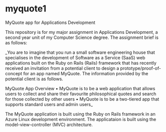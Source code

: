 # myquote1
MyQuote app for Applications Development

This repository is for my major assignment in Applications Development, a second year unit of my Computer Science degree. The assignment brief is as follows:

_You are to imagine that you run a small software engineering house that specialises in the development of Software as a Service (SaaS) web applications built on the Ruby on Rails (Rails)
framework that has recently received an invitation from a potential client to design a prototype/proof-of-concept for an app named MyQuote.
The information provided by the potential client is as follows.

MyQuote App Overview
• MyQuote is to be a web application that allows users to collect and share their favourite philosophical quotes and search for those collected by other users
• MyQuote is to be a two-tiered app that supports standard users and admin users_


The MyQuote application is built using the Ruby on Rails framework in an Azure Linux development environment.
The applicataion is built using the model-view-controller (MVC) architecture.
